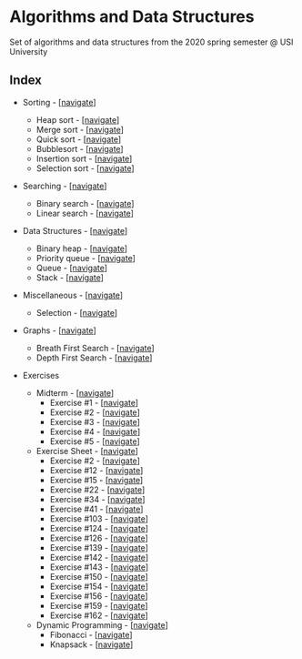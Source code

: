 # Algorithms and Data Structures

Set of algorithms and data structures from the 2020 spring semester @ USI University

## Index

- Sorting - [[navigate](https://github.com/edoriggio/algorithms-and-data-structures/tree/master/sorting)]
    - Heap sort - [[navigate](https://github.com/edoriggio/algorithms-and-data-structures/tree/master/sorting/heap_sort.py)]
    - Merge sort - [[navigate](https://github.com/edoriggio/algorithms-and-data-structures/tree/master/sorting/merge_sort.py)]
    - Quick sort - [[navigate](https://github.com/edoriggio/algorithms-and-data-structures/tree/master/sorting/quick_sort.py)]
    - Bubblesort - [[navigate](https://github.com/edoriggio/algorithms-and-data-structures/tree/master/sorting/bubblesort.py)]
    - Insertion sort - [[navigate](https://github.com/edoriggio/algorithms-and-data-structures/tree/master/sorting/insertion_sort.py)]
    - Selection sort - [[navigate](https://github.com/edoriggio/algorithms-and-data-structures/tree/master/sorting/selection_sort.py)]

- Searching - [[navigate](https://github.com/edoriggio/algorithms-and-data-structures/tree/master/searching)]
    - Binary search - [[navigate](https://github.com/edoriggio/algorithms-and-data-structures/tree/master/searching/binary_search.py)]
    - Linear search - [[navigate](https://github.com/edoriggio/algorithms-and-data-structures/tree/master/searching/linear_search.py)]

- Data Structures - [[navigate](https://github.com/edoriggio/algorithms-and-data-structures/tree/master/data_structures)]
    - Binary heap - [[navigate](https://github.com/edoriggio/algorithms-and-data-structures/tree/master/data_structures/binary_heap.py)]
    - Priority queue - [[navigate](https://github.com/edoriggio/algorithms-and-data-structures/tree/master/data_structures/priority_queue.py)]
    - Queue - [[navigate](https://github.com/edoriggio/algorithms-and-data-structures/tree/master/data_structures/queue.py)]
    - Stack - [[navigate](https://github.com/edoriggio/algorithms-and-data-structures/tree/master/data_structures/stack.py)]

- Miscellaneous - [[navigate](https://github.com/edoriggio/algorithms-and-data-structures/tree/master/misc)]
    - Selection - [[navigate](https://github.com/edoriggio/algorithms-and-data-structures/tree/master/misc/selection.py)]

- Graphs - [[navigate](https://github.com/edoriggio/algorithms-and-data-structures/tree/master/final/graphs)]
    - Breath First Search - [[navigate](https://github.com/edoriggio/algorithms-and-data-structures/tree/master/final/graphs/bfs.py)]
    - Depth First Search - [[navigate](https://github.com/edoriggio/algorithms-and-data-structures/tree/master/final/graphs/dfs.py)]
    
- Exercises
    - Midterm - [[navigate](https://github.com/edoriggio/algo-2020/tree/master/exercises/midterm)]
        - Exercise #1 - [[navigate](https://github.com/edoriggio/algo-2020/tree/master/exercises/midterm/%231.py)]
        - Exercise #2 - [[navigate](https://github.com/edoriggio/algo-2020/tree/master/exercises/midterm/%232.py)]
        - Exercise #3 - [[navigate](https://github.com/edoriggio/algo-2020/tree/master/exercises/midterm/%233.py)]
        - Exercise #4 - [[navigate](https://github.com/edoriggio/algo-2020/tree/master/exercises/midterm/%234.py)]
        - Exercise #5 - [[navigate](https://github.com/edoriggio/algo-2020/tree/master/exercises/midterm/%235.py)]
    - Exercise Sheet - [[navigate](https://github.com/edoriggio/algo-2020/tree/master/exercises/sheet)]
        - Exercise #2 - [[navigate](https://github.com/edoriggio/algo-2020/blob/master/exercises/sheet/%232.py)]
        - Exercise #12 - [[navigate](https://github.com/edoriggio/algo-2020/blob/master/exercises/sheet/%2312.py)]
        - Exercise #15 - [[navigate](https://github.com/edoriggio/algo-2020/blob/master/exercises/sheet/%2315.py)]
        - Exercise #22 - [[navigate](https://github.com/edoriggio/algo-2020/blob/master/exercises/sheet/%2322.py)]
        - Exercise #34 - [[navigate](https://github.com/edoriggio/algo-2020/blob/master/exercises/sheet/%2334.py)]
        - Exercise #41 - [[navigate](https://github.com/edoriggio/algo-2020/blob/master/exercises/sheet/%2341.py)]
        - Exercise #103 - [[navigate](https://github.com/edoriggio/algo-2020/blob/master/exercises/sheet/%23103.py)]
        - Exercise #124 - [[navigate](https://github.com/edoriggio/algo-2020/blob/master/exercises/sheet/%23124.py)]
        - Exercise #126 - [[navigate](https://github.com/edoriggio/algo-2020/blob/master/exercises/sheet/%23126.py)]
        - Exercise #139 - [[navigate](https://github.com/edoriggio/algo-2020/blob/master/exercises/sheet/%23139.py)]
        - Exercise #142 - [[navigate](https://github.com/edoriggio/algo-2020/blob/master/exercises/sheet/%23142.py)]
        - Exercise #143 - [[navigate](https://github.com/edoriggio/algo-2020/blob/master/exercises/sheet/%23143.py)]
        - Exercise #150 - [[navigate](https://github.com/edoriggio/algo-2020/blob/master/exercises/sheet/%23150.py)]
        - Exercise #154 - [[navigate](https://github.com/edoriggio/algo-2020/blob/master/exercises/sheet/%23154.py)]
        - Exercise #156 - [[navigate](https://github.com/edoriggio/algo-2020/blob/master/exercises/sheet/%23156.py)]
        - Exercise #159 - [[navigate](https://github.com/edoriggio/algo-2020/blob/master/exercises/sheet/%23159.py)]
        - Exercise #162 - [[navigate](https://github.com/edoriggio/algo-2020/blob/master/exercises/sheet/%23162.py)]
    - Dynamic Programming - [[navigate](http://github.com/edoriggio/algo2020/tree/master/final/dynamic)]
        - Fibonacci - [[navigate](https://github.com/edoriggio/algo-2020/blob/master/exercises/dynamic/dp_fibonacci.py)]
        - Knapsack - [[navigate](https://github.com/edoriggio/algo-2020/blob/master/exercises/dynamic/dp_knapsack.py)]
